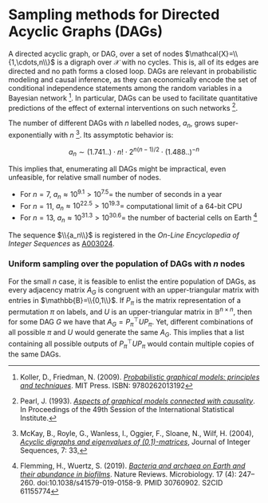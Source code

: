 # Sampling methods for Directed Acyclic Graphs (DAGs)

A directed acyclic graph, or DAG, over a set of nodes $\mathcal{X}=\\{1,\cdots,n\\}$ is a digraph over $\mathcal{X}$ with no cycles. This is, all of its edges are directed and no path forms a closed loop. DAGs are relevant in probabilistic modeling and causal inference, as they can economically encode the set of conditional independence statements among the random variables in a Bayesian network [^1]. In particular, DAGs can be used to facilitate quantitative predictions of the effect of external interventions on such networks [^2].

The number of different DAGs with $n$ labelled nodes, $a_n$, grows super-exponentially with $n$ [^3]. Its assymptotic behavior is:

$$ a_n \sim (1.741..)\cdot n!\cdot 2^{n(n-1)/2}\cdot (1.488..)^{-n} $$

This implies that, enumerating all DAGs might be impractical, even unfeasible, for relative small number of nodes. 

- For $n=7$, $a_n\approx 10^{9.1} > 10^{7.5} =$ the number of seconds in a year
- For $n=11$, $a_n\approx 10^{22.5} > 10^{19.3} =$ computational limit of a 64-bit CPU
- For $n=13$, $a_n\approx 10^{31.3} > 10^{30.6} =$ the number of bacterial cells on Earth [^4]

The sequence $\\{a_n\\}$ is registered in the _On-Line Encyclopedia of Integer Sequences_ as [A003024](https://oeis.org/A003024).

### Uniform sampling over the population of DAGs with _n_ nodes

For the small $n$ case, it is feasible to enlist the entire population of DAGs, as every adjacency matrix $A_G$ is congruent with an upper-triangular matrix with entries in $\mathbb{B}=\\{0,1\\}$. If $P_\pi$ is the matrix representation of a permutation $\pi$ on labels, and $U$ is an upper-triangular matrix in $\mathbb{B}^{n\times n}$, then for some DAG $G$ we have that $A_G = P_\pi^\top U P_\pi$. Yet, different combinations of all possible $\pi$ and $U$ would generate the same $A_G$. This implies that a list containing all possible outputs of $P_\pi^\top U P_\pi$ would contain multiple copies of the same DAGs.









[^1]: Koller, D., Friedman, N. (2009). [_Probabilistic graphical models: principles and techniques_](https://mitpress.mit.edu/books/probabilistic-graphical-models). MIT Press. ISBN: 9780262013192
[^2]: Pearl, J. (1993). [_Aspects of graphical models connected with causality_](https://escholarship.org/content/qt9zx0h8k6/qt9zx0h8k6.pdf). In Proceedings of the 49th Session of the International Statistical Institute.
[^3]: McKay, B., Royle, G., Wanless, I., Oggier, F., Sloane, N., Wilf, H. (2004), [_Acyclic digraphs and eigenvalues of (0,1)-matrices_](https://cs.uwaterloo.ca/journals/JIS/VOL7/Sloane/sloane15.html), Journal of Integer Sequences, 7: 33, 
[^4]:  Flemming, H., Wuertz, S. (2019). [_Bacteria and archaea on Earth and their abundance in biofilms_](https://www.nature.com/articles/s41579-019-0158-9). Nature Reviews. Microbiology. 17 (4): 247–260. doi:10.1038/s41579-019-0158-9. PMID 30760902. S2CID 61155774
